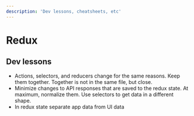 ```yaml
---
description: 'Dev lessons, cheatsheets, etc'
---
```


# Redux

## Dev lessons

* Actions, selectors, and reducers change for the same reasons. Keep them together. Together is not in the same file, but close. 
* Minimize changes to API responses that are saved to the redux state. At maximum, normalize them. Use selectors to get data in a different shape.
* In redux state separate app data from UI data

